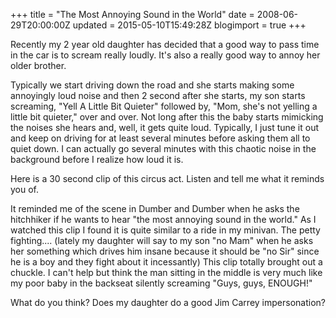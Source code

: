 +++
title = "The Most Annoying Sound in the World"
date = 2008-06-29T20:00:00Z
updated = 2015-05-10T15:49:28Z
blogimport = true 
+++

Recently my 2 year old daughter has decided that a good way to pass time in the car is to scream really loudly.  It's also a really good way to annoy her older brother.  

Typically we start driving down the road and she starts making some annoyingly loud noise and then 2 second after she starts, my son starts screaming, "Yell A Little Bit Quieter" followed by, "Mom, she's not yelling a little bit quieter," over and over.  Not long after this the baby starts mimicking the noises she hears and, well, it gets quite loud.  Typically, I just tune it out and keep on driving for at least several minutes before asking them all to quiet down.  I can actually go several minutes with this chaotic noise in the background before I realize how loud it is.  

Here is a 30 second clip of this circus act.  Listen and tell me what it reminds you of.  


 
 
 
 
 


It reminded me of the scene in Dumber and Dumber when he asks the hitchhiker if he wants to hear "the most annoying sound in the world."  As I watched this clip I found it is quite similar to a ride in my minivan.  The petty fighting.... (lately my daughter will say to my son "no Mam" when he asks her something which drives him insane because it should be "no Sir" since he is a boy and they fight about it incessantly)  This clip totally brought out a chuckle.  I can't help but think the man sitting in the middle is very much like my poor baby in the backseat silently screaming "Guys, guys, ENOUGH!"  











What do you think?  Does my daughter do a good Jim Carrey impersonation?
